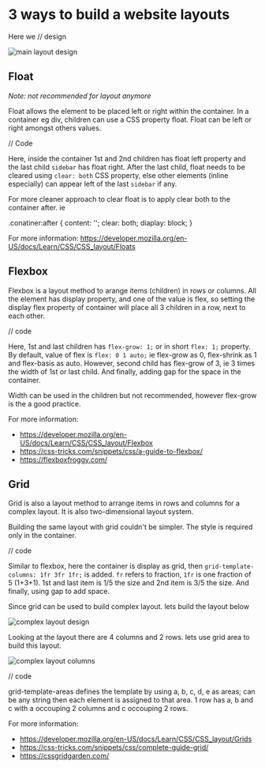 # 3 ways to build a website layouts


Here we // design

![main layout design]("https://github.com/prakash118/web-class/blob/main/assets/layoutDesign.png")

## Float
*Note: not recommended for layout anymore*

Float allows the element to be placed left or right within the container. In a container eg div, children can use a CSS property float.
Float can be left or right amongst others values.

// Code

Here, inside the container 1st and 2nd children has float left property and the last child `sidebar` has float right. After the last child, float needs to be cleared using `clear: both` CSS property, else other elements (inline especially) can appear left of the last `sidebar` if any.

For more cleaner approach to clear float is to apply clear both to the container after. ie

.conatiner:after {
    content: '';
    clear: both;
    diaplay: block;
}

For more information:
https://developer.mozilla.org/en-US/docs/Learn/CSS/CSS_layout/Floats


## Flexbox

Flexbox is a layout method to arange items (children) in rows or columns. 
All the element has display property, and one of the value is flex, so setting the display flex property of container will place all 3 children in a row, next to each other.

// code

Here, 1st and last children has `flex-grow: 1;` or in short `flex: 1;` property. By default, value of flex is `flex: 0 1 auto;` ie flex-grow as 0, flex-shrink as 1 and flex-basis as auto. However, second child has flex-grow of 3, ie 3 times the width of 1st or last child. And finally, adding gap for the space in the container.

Width can be used in the children but not recommended, however flex-grow is the a good practice.

For more information:
- https://developer.mozilla.org/en-US/docs/Learn/CSS/CSS_layout/Flexbox
- https://css-tricks.com/snippets/css/a-guide-to-flexbox/
- https://flexboxfroggy.com/


## Grid

Grid is also a layout method to arrange items in rows and columns for a complex layout. It is also two-dimensional layout system.

Building the same layout with grid couldn't be simpler. The style is required only in the container.

// code

Similar to flexbox, here the container is display as grid, then `grid-template-columns: 1fr 3fr 1fr;` is added. `fr` refers to fraction, `1fr` is one fraction of 5 (1+3+1). 1st and last item is 1/5 the size and 2nd item is 3/5 the size. And finally, using gap to add space.


Since grid can be used to build complex layout. lets build the layout below

![complex layout design]("https://github.com/prakash118/web-class/blob/main/assets/complexLayoutDesign.png")

Looking at the layout there are 4 columns and 2 rows. lets use grid area to build this layout.

![complex layout columns]("https://github.com/prakash118/web-class/blob/main/assets/complexLayoutColumns.png")

// code

grid-template-areas defines the template by using a, b, c, d, e as areas; can be any string then each element is assigned to that area. 1 row has a, b and c with a occouping 2 columns and c occouping 2 rows.


For more information:
- https://developer.mozilla.org/en-US/docs/Learn/CSS/CSS_layout/Grids
- https://css-tricks.com/snippets/css/complete-guide-grid/
- https://cssgridgarden.com/

